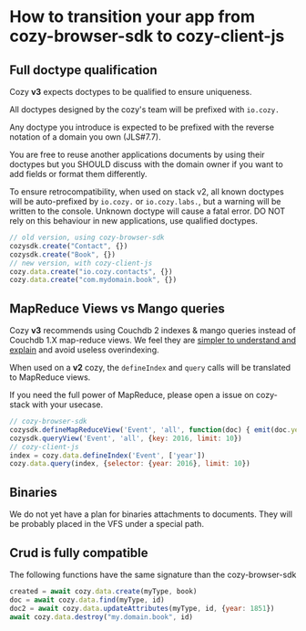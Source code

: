 # How to transition your app from cozy-browser-sdk to cozy-client-js

## Full doctype qualification

Cozy **v3** expects doctypes to be qualified to ensure uniqueness.

All doctypes designed by the cozy's team will be prefixed with `io.cozy.`

Any doctype you introduce is expected to be prefixed with the reverse notation of a domain you own (JLS#7.7).

You are free to reuse another applications documents by using their doctypes but you SHOULD discuss with the domain owner if you want to add fields or format them differently.

To ensure retrocompatibility, when used on stack v2, all known doctypes will be auto-prefixed by `io.cozy.` or `io.cozy.labs.`, but a warning will be written to the console. Unknown doctype will cause a fatal error. DO NOT rely on this behaviour in new applications, use qualified doctypes.


```javascript
// old version, using cozy-browser-sdk
cozysdk.create("Contact", {})
cozysdk.create("Book", {})
// new version, with cozy-client-js
cozy.data.create("io.cozy.contacts", {})
cozy.data.create("com.mydomain.book", {})
```

## MapReduce Views vs Mango queries

Cozy **v3** recommends using Couchdb 2 indexes & mango queries instead of Couchdb 1.X map-reduce views. We feel they are [simpler to understand and explain](http://cozy.github.io/cozy-browser-sdk/tutorial-mapreduce.html) and avoid useless overindexing.

When used on a **v2** cozy, the `defineIndex` and `query` calls will be translated to MapReduce views.

If you need the full power of MapReduce, please open a issue on cozy-stack with your usecase.

```javascript
// cozy-browser-sdk
cozysdk.defineMapReduceView('Event', 'all', function(doc) { emit(doc.year); })
cozysdk.queryView('Event', 'all', {key: 2016, limit: 10})
// cozy-client-js
index = cozy.data.defineIndex('Event', ['year'])
cozy.data.query(index, {selector: {year: 2016}, limit: 10})

```

## Binaries

We do not yet have a plan for binaries attachments to documents.
They will be probably placed in the VFS under a special path.

## Crud is fully compatible

The following functions have the same signature than the cozy-browser-sdk
```javascript
created = await cozy.data.create(myType, book)
doc = await cozy.data.find(myType, id)
doc2 = await cozy.data.updateAttributes(myType, id, {year: 1851})
await cozy.data.destroy("my.domain.book", id)
```
